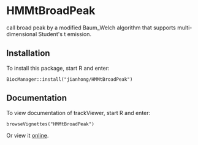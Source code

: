 # HMMtBroadPeak
call broad peak by a modified Baum_Welch algorithm that supports multi-dimensional Student's t emission. 

## Installation

To install this package, start R and enter:

```{r}
BiocManager::install("jianhong/HMMtBroadPeak")
```

## Documentation

To view documentation of trackViewer, start R and enter:

```{r}
browseVignettes("HMMtBroadPeak")
```

Or view it [online](https://jianhong.github.io/HMMtBroadPeak/).
